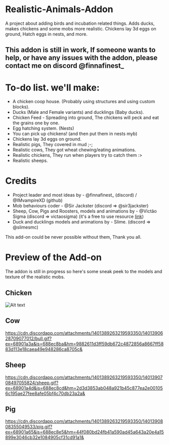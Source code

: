 # Realistic-Animals-Addon
A project about adding birds and incubation related things. Adds ducks, makes chickens and some mobs more realistic. Chickens lay 3d eggs on ground, Hatch eggs in nests, and more.

## This addon is still in work, If someone wants to help, or have any issues with the addon, please contact me on discord @finnafinest_

# To-do list. we'll make:
- A chicken coop house. (Probably using structures and using custom blocks).
- Ducks (Male and Female variants) and ducklings (Baby ducks).
- Chicken Feed - Spreading into ground, The chickens will peck and eat the grains one by one.
- Egg hatching system. (Nests)
- You can pick up chickens! (and then put them in nests myb)
- Chickens lay 3d eggs on ground.
- Realistic pigs, They covered in mud ;-;
- Realistic cows, They got wheat chewing/eating animations.
- Realistic chickens, They run when players try to catch them :>
- Realistic sheeps.

# Credits
- Project leader and most ideas by - @finnafinest_ (discord) / @IMvampireXD (github)
- Mob behaviours coder - @Sir Jackster (discord => @sir3jackster)
- Sheep, Cow, Pigs and Roosters, models and animations by - @Victão Sigma (discord => victaosigma) (it's a free to use resource [link](https://discord.com/channels/523663022053392405/1401389263219593350))
- Duck and ducklings models and animations by - Slime. (discord => @slimesmc)

This add-on could be never possible without them, Thank you all.

# Preview of the Add-on
The addon is still in progress so here's some sneak peek to the models and texture of the realistic mobs.

## Chicken
![Alt text](https://cdn.discordapp.com/attachments/1401389263219593350/1401389906105860127/SPOILER_SPOILER_chicken.gif?ex=6890198e&is=688ec80e&hm=1416f04979d2fec5ff8050abb395948fdb6b64b1d6a87ce6d6c4c71317bcdfad&)
## Cow
https://cdn.discordapp.com/attachments/1401389263219593350/1401390628709077012/bull.gif?ex=68901a3a&is=688ec8ba&hm=9882611d3ff59db672c4872856a8667ff5883d113e18caea49e948286ca8705c&

## Sheep
https://cdn.discordapp.com/attachments/1401389263219593350/1401390708497055824/sheep.gif?ex=68901a4d&is=688ec8cd&hm=2d3d3853ab048a921b45c877ea2e001056c195ae27fee8afe05bf4c70db23a2a&

## Pig
https://cdn.discordapp.com/attachments/1401389263219593350/1401390808355049533/pig.gif?ex=68901a65&is=688ec8e5&hm=44f080bd24fb41a590ad45a643a20e4a15899e3046cb32e1084905cf31cd91a1&
